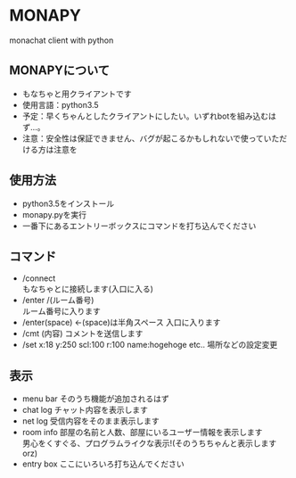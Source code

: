 # MONAPY
monachat client with python
## MONAPYについて
+ もなちゃと用クライアントです
+ 使用言語：python3.5
+ 予定：早くちゃんとしたクライアントにしたい。いずれbotを組み込むはず…。
+ 注意：安全性は保証できません、バグが起こるかもしれないで使っていただける方は注意を

## 使用方法
+ python3.5をインストール
+ monapy.pyを実行
+ 一番下にあるエントリーボックスにコマンドを打ち込んでください

## コマンド
+ /connect  
 もなちゃとに接続します(入口に入る)
+ /enter /(ルーム番号)  
 ルーム番号に入ります
+ /enter(space) ←(space)は半角スペース
 入口に入ります
+ /cmt (内容)
 コメントを送信します
+ /set x:18 y:250 scl:100 r:100 name:hogehoge etc..
 場所などの設定変更

## 表示
+ menu bar
 そのうち機能が追加されるはず
+ chat log
 チャット内容を表示します
+ net log
 受信内容をそのまま表示します
+ room info
 部屋の名前と人数、部屋にいるユーザー情報を表示します  
 男心をくすぐる、プログラムライクな表示!(そのうちちゃんと表示しますorz)
+ entry box
 ここにいろいろ打ち込んでください
